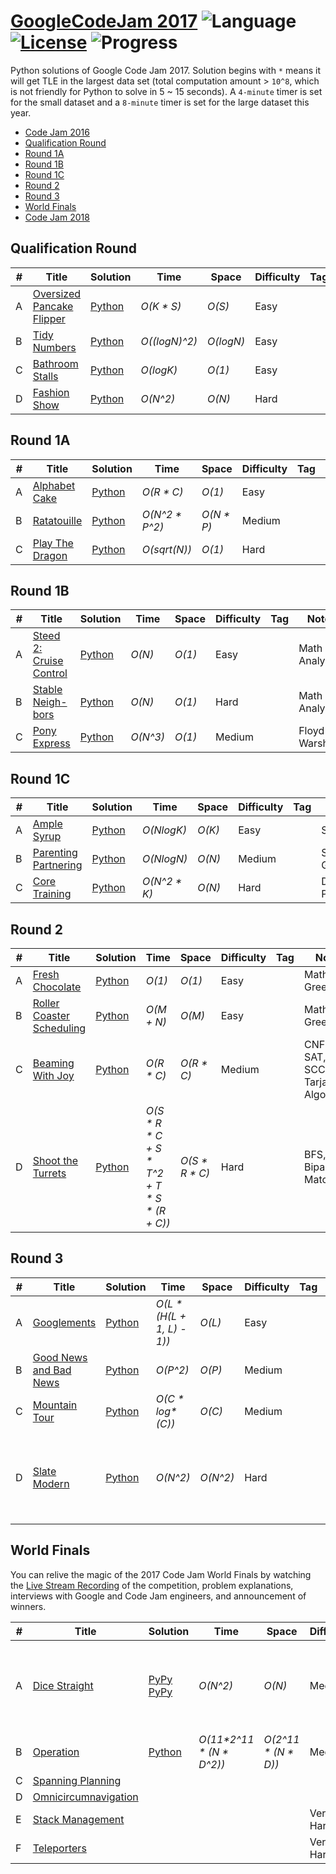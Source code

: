 # [GoogleCodeJam 2017](https://codingcompetitions.withgoogle.com/codejam/archive/2017) ![Language](https://img.shields.io/badge/language-Python-orange.svg) [![License](https://img.shields.io/badge/license-MIT-blue.svg)](./LICENSE.md) ![Progress](https://img.shields.io/badge/progress-23%20%2F%2027-ff69b4.svg)

Python solutions of Google Code Jam 2017. Solution begins with `*` means it will get TLE in the largest data set (total computation amount > `10^8`, which is not friendly for Python to solve in 5 ~ 15 seconds). A `4-minute` timer is set for the small dataset and a `8-minute` timer is set for the large dataset this year.

* [Code Jam 2016](https://github.com/kamyu104/GoogleCodeJam-2016)
* [Qualification Round](https://github.com/kamyu104/GoogleCodeJam-2017#qualification-round)
* [Round 1A](https://github.com/kamyu104/GoogleCodeJam-2017#round-1a)
* [Round 1B](https://github.com/kamyu104/GoogleCodeJam-2017#round-1b)
* [Round 1C](https://github.com/kamyu104/GoogleCodeJam-2017#round-1c)
* [Round 2](https://github.com/kamyu104/GoogleCodeJam-2017#round-2)
* [Round 3](https://github.com/kamyu104/GoogleCodeJam-2017#round-3)
* [World Finals](https://github.com/kamyu104/GoogleCodeJam-2017#world-finals)
* [Code Jam 2018](https://github.com/kamyu104/GoogleCodeJam-2018)

## Qualification Round
| # | Title | Solution | Time | Space | Difficulty | Tag | Note |
|---| ----- | -------- | ---- | ----- | ---------- | --- | ---- |
|A| [Oversized Pancake Flipper](https://code.google.com/codejam/contest/3264486/dashboard#s=p0)| [Python](./Qualification%20Round/pancake-flipper.py)| _O(K * S)_ | _O(S)_ | Easy | | Greedy |
|B| [Tidy Numbers](https://code.google.com/codejam/contest/3264486/dashboard#s=p1)| [Python](./Qualification%20Round/tidy-numbers.py)| _O((logN)^2)_ | _O(logN)_ | Easy | | Math Analysis |
|C| [Bathroom Stalls](https://code.google.com/codejam/contest/3264486/dashboard#s=p2)| [Python](./Qualification%20Round/bathroom-stalls.py)| _O(logK)_ | _O(1)_ | Easy | | BST |
|D| [Fashion Show](https://code.google.com/codejam/contest/3264486/dashboard#s=p3)| [Python](./Qualification%20Round/fashion-show.py)| _O(N^2)_ | _O(N)_ | Hard | | Greedy |

## Round 1A
| # | Title | Solution | Time | Space | Difficulty | Tag | Note |
|---| ----- | -------- | ---- | ----- | ---------- | --- | ---- |
|A| [Alphabet Cake](https://code.google.com/codejam/contest/5304486/dashboard#s=p0)| [Python](./Round%201A/alphabet-cake.py)| _O(R * C)_ | _O(1)_ | Easy | | Greedy |
|B| [Ratatouille](https://code.google.com/codejam/contest/5304486/dashboard#s=p1)| [Python](./Round%201A/ratatouille.py)| _O(N^2 * P^2)_ | _O(N * P)_ | Medium | | Greedy |
|C| [Play The Dragon](https://code.google.com/codejam/contest/5304486/dashboard#s=p2)| [Python](./Round%201A/play-the-dragon.py)| _O(sqrt(N))_ | _O(1)_ | Hard | | Math Analysis |

## Round 1B
| # | Title | Solution | Time | Space | Difficulty | Tag | Note |
|---| ----- | -------- | ---- | ----- | ---------- | --- | ---- |
|A| [Steed 2: Cruise Control](https://code.google.com/codejam/contest/8294486/dashboard#s=p0)| [Python](./Round%201B/cruise-control.py)| _O(N)_ | _O(1)_ | Easy | | Math Analysis |
|B| [Stable Neigh-bors](https://code.google.com/codejam/contest/8294486/dashboard#s=p1)| [Python](./Round%201B/stable-neighbors.py)| _O(N)_ | _O(1)_ | Hard | | Math Analysis |
|C| [Pony Express](https://code.google.com/codejam/contest/8294486/dashboard#s=p2)| [Python](./Round%201B/pony-express.py)| _O(N^3)_ | _O(1)_ | Medium | | Floyd-Warshall |

## Round 1C
| # | Title | Solution | Time | Space | Difficulty | Tag | Note |
|---| ----- | -------- | ---- | ----- | ---------- | --- | ---- |
|A| [Ample Syrup](https://code.google.com/codejam/contest/3274486/dashboard#s=p0)| [Python](./Round%201C/ample-syrup.py)| _O(NlogK)_ | _O(K)_ | Easy | | Sort, Heap |
|B| [Parenting Partnering](https://code.google.com/codejam/contest/3274486/dashboard#s=p1)| [Python](./Round%201C/parenting-partnering.py)| _O(NlogN)_ | _O(N)_ | Medium | | Sort, Greedy |
|C| [Core Training](https://code.google.com/codejam/contest/3274486/dashboard#s=p2)| [Python](./Round%201C/core-training.py)| _O(N^2 * K)_ | _O(N)_ | Hard | | DP, Probability|

## Round 2
| # | Title | Solution | Time | Space | Difficulty | Tag | Note |
|---| ----- | -------- | ---- | ----- | ---------- | --- | ---- |
|A| [Fresh Chocolate](https://codingcompetitions.withgoogle.com/codejam/round/0000000000201900/00000000002017f4)| [Python](./Round%202/fresh_chocolate.py) | _O(1)_ | _O(1)_ | Easy | | Math, Greedy |
|B| [Roller Coaster Scheduling](https://codingcompetitions.withgoogle.com/codejam/round/0000000000201900/0000000000201845)| [Python](./Round%202/roller_coaster_scheduling.py) | _O(M + N)_ | _O(M)_ | Easy | | Math, Greedy |
|C| [Beaming With Joy](https://codingcompetitions.withgoogle.com/codejam/round/0000000000201900/0000000000201876)| [Python](./Round%202/beaming_with_joy.py) | _O(R * C)_ | _O(R * C)_ | Medium | | CNF, 2-SAT, SCC, Tarjan's Algorithm |
|D| [Shoot the Turrets](https://codingcompetitions.withgoogle.com/codejam/round/0000000000201900/0000000000201901)| [Python](./Round%202/shoot_the_turrets.py) | _O(S * R * C + S * T^2 + T * S * (R + C))_ | _O(S * R * C)_ | Hard | | BFS, Bipartite Matching |

## Round 3
| # | Title | Solution | Time | Space | Difficulty | Tag | Note |
|---| ----- | -------- | ---- | ----- | ---------- | --- | ---- |
|A| [Googlements](https://codingcompetitions.withgoogle.com/codejam/round/0000000000201902/00000000002017f6)| [Python](./Round%203/googlements.py) | _O(L * (H(L + 1, L) - 1))_ | _O(L)_  | Easy | | Math, Backtracking, Pruning |
|B| [Good News and Bad News](https://codingcompetitions.withgoogle.com/codejam/round/0000000000201902/0000000000201846)|[Python](./Round%203/good_news_and_bad_news.py) | _O(P^2)_ | _O(P)_ | Medium | | Graph, DFS, Spanning Tree |
|C| [Mountain Tour](https://codingcompetitions.withgoogle.com/codejam/round/0000000000201902/0000000000201877)| [Python](./Round%203/mountain_tour.py) | _O(C * log*(C))_ | _O(C)_ | Medium | | Union Find, Greedy |
|D| [Slate Modern](https://codingcompetitions.withgoogle.com/codejam/round/0000000000201902/0000000000201903)| [Python](./Round%203/slate_modern.py) | _O(N^2)_ | _O(N^2)_ | Hard | | Manhattan Distance, Coordinate Compression, DP, Arithmetic Progression |

## World Finals
You can relive the magic of the 2017 Code Jam World Finals by watching the [Live Stream Recording](https://www.youtube.com/watch?v=Pq-wdw9TRoI) of the competition, problem explanations, interviews with Google and Code Jam engineers, and announcement of winners.

| # | Title | Solution | Time | Space | Difficulty | Tag | Note |
|---| ----- | -------- | ---- | ----- | ---------- | --- | ---- |
|A| [Dice Straight](https://codingcompetitions.withgoogle.com/codejam/round/0000000000201909/00000000002017fc)| [PyPy](./World%20Finals/dice_straight.py) [PyPy](./World%20Finals/dice_straight2.py) | _O(N^2)_ | _O(N)_ | Medium | | Sliding Window, Bipartite Matching, Ford-Fulkerson Algorithm |
|B| [Operation](https://codingcompetitions.withgoogle.com/codejam/round/0000000000201909/000000000020184a)| [Python](./World%20Finals/operation.py) | _O(11*2^11 * (N * D^2))_ | _O(2^11 * (N * D))_ | Medium | | Grouping, DP |
|C| [Spanning Planning](https://code.google.com/codejam/contest/6314486/dashboard#s=p2)| | | | | | |
|D| [Omnicircumnavigation](https://code.google.com/codejam/contest/6314486/dashboard#s=p3)| | | | | | |
|E| [Stack Management](https://code.google.com/codejam/contest/6314486/dashboard#s=p4)|||| Very Hard | | |
|F| [Teleporters](https://code.google.com/codejam/contest/6314486/dashboard#s=p5)|||| Very Hard | | |
